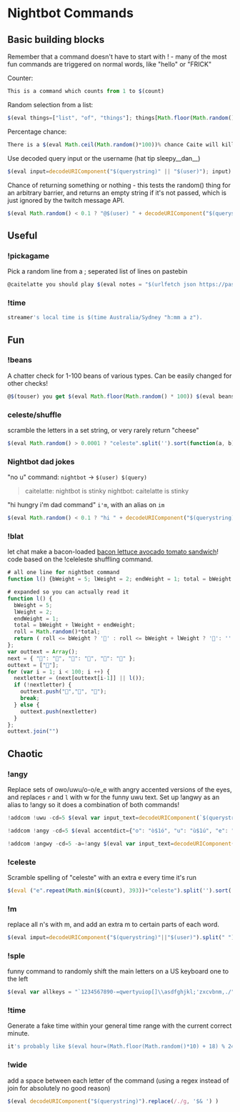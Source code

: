 # Nightbot Commands

## Basic building blocks

Remember that a command doesn't have to start with ! - many of the most fun commands are triggered on normal words, like "hello" or "FRICK"

Counter:

```js
This is a command which counts from 1 to $(count)
```

Random selection from a list:

```js
$(eval things=["list", "of", "things"]; things[Math.floor(Math.random() * things.length)])
```

Percentage chance:

```js
There is a $(eval Math.ceil(Math.random()*100))% chance Caite will kill another jellyfish in the next 5 minutes
```

Use decoded query input or the username (hat tip sleepy__dan__)

```js
$(eval input=decodeURIComponent("$(querystring)" || "$(user)"); input)
```

Chance of returning something or nothing - this tests the random() thing for an arbitrary barrier, and returns an empty string if it's not passed, which is just ignored by the twitch message API.

```js
$(eval Math.random() < 0.1 ? "@$(user) " + decodeURIComponent("$(querystring)") : " ")
```


## Useful

### !pickagame

Pick a random line from a ; seperated list of lines on pastebin

```js
@caitelatte you should play $(eval notes = "$(urlfetch json https://pastebin.com/raw/2WWqUWTv) ".split(";"); notes[Math.floor(Math.random() * (notes.length - 1))])
```

### !time

```js
streamer's local time is $(time Australia/Sydney "h:mm a z").
```

## Fun

### !beans

A chatter check for 1-100 beans of various types. Can be easily changed for other checks!

```js
@$(touser) you get $(eval Math.floor(Math.random() * 100)) $(eval beans=["coffee beans LoveBean", "lima beans", "red beans", "red beans from the video game celeste", "cute beans", "cat beans", "black beans", "beanbag beans", "moon beans from the video game clestee MoonBean", "updog beans"]; beans[Math.floor(Math.random() * beans.length)] )
```

### celeste/shuffle

scramble the letters in a set string, or very rarely return "cheese"

```js
$(eval Math.random() > 0.0001 ? "celeste".split('').sort(function(a, b) {return 0.5 - Math.random();}).join("") : "cheese")
```

### Nightbot dad jokes

"no u" command: `nightbot` -> `$(user) $(query)`

> caitelatte: nightbot is stinky
> nightbot: caitelatte is stinky

"hi hungry i'm dad command" `i'm`, with an alias on `im`

```js
$(eval Math.random() < 0.1 ? "hi " + decodeURIComponent("$(querystring)") + " i'm nightbot" : " ")
```

### !blat

let chat make a bacon-loaded [bacon lettuce avocado tomato sandwich](https://www.taste.com.au/recipes/blat/5730389b-354a-4cca-a7a1-ca4049dfd201)! code based on the !celeleste shuffling command.

```js
# all one line for nightbot command
function l() {bWeight = 5; lWeight = 2; endWeight = 1; total = bWeight + lWeight + endWeight;roll = Math.random()*total; return ( roll <= bWeight ? '🥓' : roll <= bWeight + lWeight ? '🥬': '' ) }; var outtext = Array(); next = { "🍞": "🥓", "🥑": "🍅", "🍅": "🍞" }; outtext = ["🍞"]; for (var i = 1; i < 100; i ++) { nextletter = (next[outtext[i-1]] || l()); if (!nextletter) { outtext.push("🥑","🍅", "🍞"); break; } else { outtext.push(nextletter) } }; outtext.join("")

# expanded so you can actually read it
function l() {
  bWeight = 5;
  lWeight = 2;
  endWeight = 1;
  total = bWeight + lWeight + endWeight;
  roll = Math.random()*total;
  return ( roll <= bWeight ? '🥓' : roll <= bWeight + lWeight ? '🥬': '' )
};
var outtext = Array();
next = { "🍞": "🥓", "🥑": "🍅", "🍅": "🍞" };
outtext = ["🍞"];
for (var i = 1; i < 100; i ++) {
  nextletter = (next[outtext[i-1]] || l());
  if (!nextletter) {
    outtext.push("🥑","🍅", "🍞");
    break;
  } else {
    outtext.push(nextletter)
  }
};
outtext.join("")
```

## Chaotic

### !angy

Replace sets of owo/uwu/o-o/e_e with angry accented versions of the eyes, and replaces `r` and `l` with w for the funny uwu text. Set up !angwy as an alias to !angy so it does a combination of both commands!

```js
!addcom !uwu -cd=5 $(eval var input_text=decodeURIComponent(`$(querystring)` || '$(user)'); input_text.replace(/[lr]/gi, "w").replace(/([uo])(\1)/gi, "$1w$2");)

!addcom !angy -cd=5 $(eval accentdict={"o": "ò$1ó", "u": "ù$1ú", "e": "è$1é", "O": "Ò$1Ó", "U": "Ù$1Ú", "E": "È$1É"}; function angy(match, p1, p2, p3, p4) {return accentdict[p2].replace("$1", p3)}; decodeURIComponent("$(querystring)").replace(/(([eou])([wn\-_])(\2))/ig, angy) )

!addcom !angwy -cd=5 -a=!angy $(eval var input_text=decodeURIComponent(`$(querystring)` || '$(user)'); input_text.replace(/[lr]/gi, "w").replace(/([uo])(\1)/gi, "$1w$2");) owo
```

### !celeste

Scramble spelling of "celeste" with an extra e every time it's run

```js
$(eval ("e".repeat(Math.min($(count), 393))+"celeste").split('').sort( function(a, b) { return 0.5 - Math.random(); }).join("") )
```

### !m

replace all n's with m, and add an extra m to certain parts of each word.

```js
$(eval imput=decodeURIComponent("$(querystring)"||"$(user)").split(" "); for (var i = 0; i < imput.length; i++) { imput[i] = imput[i].replace(/n/gi, 'm'); mamtches = imput[i].match(/([aeiou])([^aeioum])/ig); if (mamtches) {mamtch = mamtches[Math.floor(Math.random()*mamtches.length)]; imput[i] = imput[i].replace(mamtch, mamtch.replace(/(.)(.)/, "$1m$2"))} }; imput.join(" ") )
```

### !sple

funny command to randomly shift the main letters on a US keyboard one to the left

```js
$(eval var allkeys = "`1234567890-=qwertyuiop[]\\asdfghjkl;'zxcvbnm,./"; var allkeys_shifted = "1234567890-=`wertyuiop[]\\qsdfghjkl;'axcvbnm,./z"; function shiftkey(inkey) {return Math.random() < 0.2? allkeys_shifted[allkeys.indexOf(inkey)] || inkey : inkey}; (decodeURIComponent("$(querystring)")||"$(user)").toLowerCase().replace(/./g, shiftkey) )
```

### !time

Generate a fake time within your general time range with the current correct minute.

```js
it's probably like $(eval hour=(Math.floor(Math.random()*10) + 18) % 24; datehastobeanobject = new Date(); hour.toString().padStart(2, "0") + ":" + datehastobeanobject.getMinutes().toString().padStart(2, "0") )
```

### !wide

add a space between each letter of the command (using a regex instead of join for absolutely no good reason)

```js
$(eval decodeURIComponent("$(querystring)").replace(/./g, '$& ') )
```
